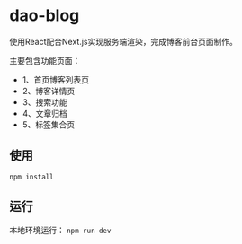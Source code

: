 # dao-blog
使用React配合Next.js实现服务端渲染，完成博客前台页面制作。

主要包含功能页面：
- 1、首页博客列表页
- 2、博客详情页
- 3、搜索功能
- 4、文章归档
- 5、标签集合页


## 使用
`npm install`

## 运行
本地环境运行：
`npm run dev`

